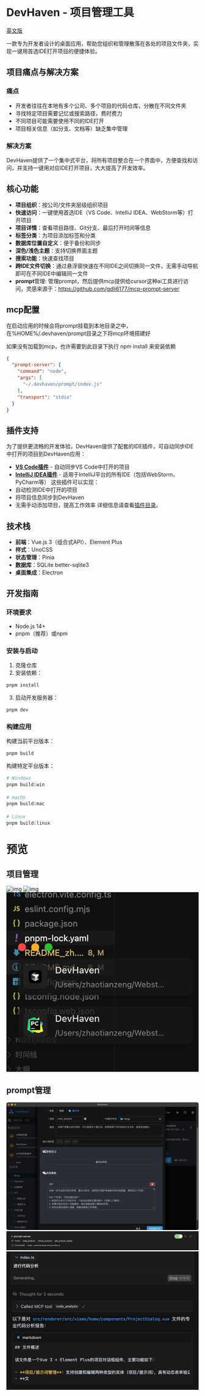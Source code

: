 # DevHaven - 项目管理工具

[英文版](./README.md)

一款专为开发者设计的桌面应用，帮助您组织和管理散落在各处的项目文件夹，实现一键用首选IDE打开项目的便捷体验。

## 项目痛点与解决方案

### 痛点
- 开发者往往在本地有多个公司、多个项目的代码仓库，分散在不同文件夹
- 寻找特定项目需要记忆或搜索路径，费时费力
- 不同项目可能需要使用不同的IDE打开
- 项目相关信息（如分支、文档等）缺乏集中管理

### 解决方案
DevHaven提供了一个集中式平台，将所有项目整合在一个界面中，方便查找和访问，并支持一键用对应IDE打开项目，大大提高了开发效率。

## 核心功能

- **项目组织**：按公司/文件夹层级组织项目
- **快速访问**：一键使用首选IDE（VS Code、IntelliJ IDEA、WebStorm等）打开项目
- **项目详情**：查看项目路径、Git分支、最后打开时间等信息
- **标签分类**：为项目添加标签和分类
- **数据库位置自定义**：便于备份和同步
- **深色/浅色主题**：支持切换界面主题
- **搜索功能**：快速查找项目
- **跨IDE文件切换**：通过悬浮窗快速在不同IDE之间切换同一文件，无需手动导航即可在不同IDE中编辑同一文件
- **prompt**管理: 管理prompt，然后提供mcp提供给cursor这种ai工具进行访问，灵感来源于：https://github.com/gdli6177/mcp-prompt-server

## mcp配置
在启动应用的时候会将prompt挂载到本地目录之中，在%HOME%/.devhaven/prompt目录之下将mcp环境搭建好

如果没有加载到mcp，也许需要到此目录下执行 npm install 来安装依赖

```json
{
  "prompt-server": {
    "command": "node",
    "args": [
      "~/.devhaven/prompt/index.js"
    ],
    "transport": "stdio"
  }
}

```



## 插件支持
为了提供更流畅的开发体验，DevHaven提供了配套的IDE插件，可自动同步IDE中打开的项目到DevHaven应用：
- [**VS Code插件**](https://github.com/zxcvbnmzsedr/devhaven-vs-plugin) - 自动同步VS Code中打开的项目
- [**IntelliJ IDEA插件**](https://github.com/zxcvbnmzsedr/devhaven-idea-plugin) - 适用于IntelliJ平台的所有IDE（包括WebStorm、PyCharm等）
这些插件可以实现：
- 自动检测IDE中打开的项目
- 将项目信息同步到DevHaven
- 无需手动添加项目，提高工作效率
详细信息请查看[插件目录](./plugin)。

## 技术栈

- **前端**：Vue.js 3（组合式API）、Element Plus
- **样式**：UnoCSS
- **状态管理**：Pinia
- **数据库**：SQLite better-sqlite3
- **桌面集成**：Electron

## 开发指南

### 环境要求

- Node.js 14+
- pnpm（推荐）或npm

### 安装与启动

1. 克隆仓库
2. 安装依赖：

```bash
pnpm install
```

3. 启动开发服务器：

```bash
pnpm dev
```

### 构建应用

构建当前平台版本：

```bash
pnpm build
```

构建特定平台版本：

```bash
# Windows
pnpm build:win

# macOS
pnpm build:mac

# Linux
pnpm build:linux
```

# 预览
## 项目管理
![img](doc/image.png)
![img](doc/setting.png)
![img](doc/switch.png)
## prompt管理
![img](doc/prompt.png)
![img](doc/mcp.png)
![img](doc/mcp_result.png)

